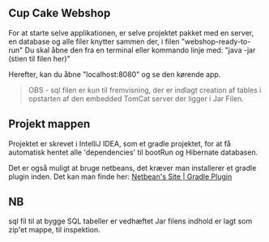 ## Cup Cake Webshop
For at starte selve applikationen, er selve projektet pakket med en server, en database og alle filer knytter sammen der, i filen "webshop-ready-to-run"
Du skal åbne den fra en terminal eller kommando linje med: "java -jar (stien til filen her)"

Herefter, kan du åbne "localhost:8080" og se den kørende app.

> OBS - sql filen er kun til fremvisning, der er indlagt creation af tables i opstarten af den embedded TomCat server der ligger i Jar Filen.

## Projekt mappen
Projektet er skrevet i IntelliJ IDEA, som et gradle projektet, for at få automatisk hentet alle 'dependencies' til bootRun og Hibernate databasen.

Det er også muligt at bruge netbeans, det kræver man installerer et gradle plugin inden.
Det kan man finde her: [Netbean's Site | Gradle Plugin](http://plugins.netbeans.org/plugin/44510/gradle-support)

## NB
sql fil til at bygge SQL tabeller er vedhæftet
Jar filens indhold er lagt som zip'et mappe, til inspektion.
